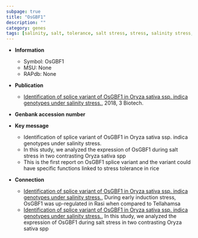 ```yaml
---
subpage: true
title: "OsGBF1"
description: ""
category: genes
tags: [salinity, salt, tolerance, salt stress, stress, salinity stress, stress tolerance]
---
```


* **Information**  
    + Symbol: OsGBF1  
    + MSU: None  
    + RAPdb: None  

* **Publication**  
    + [Identification of splice variant of OsGBF1 in Oryza sativa ssp. indica genotypes under salinity stress.](http://www.ncbi.nlm.nih.gov/pubmed?term=Identification+of+splice+variant+of+OsGBF1+in+Oryza+sativa+ssp.+indica+genotypes+under+salinity+stress.%5BTitle%5D), 2018, 3 Biotech.

* **Genbank accession number**  

* **Key message**  
    + Identification of splice variant of OsGBF1 in Oryza sativa ssp. indica genotypes under salinity stress.
    + In this study, we analyzed the expression of OsGBF1 during salt stress in two contrasting Oryza sativa spp
    + This is the first report on OsGBF1 splice variant and the variant could have specific functions linked to stress tolerance in rice

* **Connection**  
    + [Identification of splice variant of OsGBF1 in Oryza sativa ssp. indica genotypes under salinity stress.](http://www.ncbi.nlm.nih.gov/pubmed?term=Identification+of+splice+variant+of+OsGBF1+in+Oryza+sativa+ssp.+indica+genotypes+under+salinity+stress.%5BTitle%5D),  During early induction stress, OsGBF1 was up-regulated in Rasi when compared to Tellahamsa
    + [Identification of splice variant of OsGBF1 in Oryza sativa ssp. indica genotypes under salinity stress.](http://www.ncbi.nlm.nih.gov/pubmed?term=Identification+of+splice+variant+of+OsGBF1+in+Oryza+sativa+ssp.+indica+genotypes+under+salinity+stress.%5BTitle%5D),  In this study, we analyzed the expression of OsGBF1 during salt stress in two contrasting Oryza sativa spp



